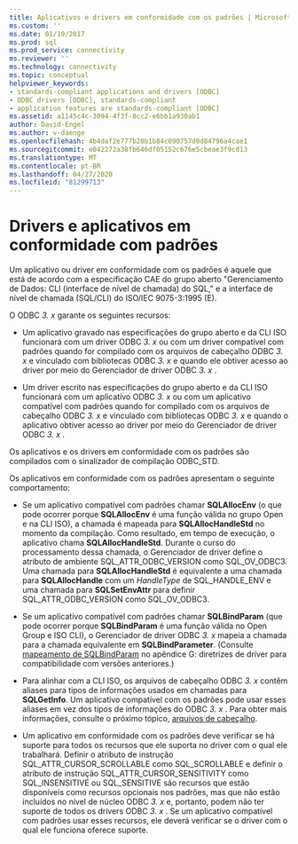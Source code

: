 ```yaml
---
title: Aplicativos e drivers em conformidade com os padrões | Microsoft Docs
ms.custom: ''
ms.date: 01/19/2017
ms.prod: sql
ms.prod_service: connectivity
ms.reviewer: ''
ms.technology: connectivity
ms.topic: conceptual
helpviewer_keywords:
- standards-compliant applications and drivers [ODBC]
- ODBC drivers [ODBC], standards-compliant
- application features are standards-compliant [ODBC]
ms.assetid: a1145c4c-3094-4f3f-8cc2-e6bb1a930ab1
author: David-Engel
ms.author: v-daenge
ms.openlocfilehash: 4b4daf2e777b20b1b84c090757d0d84796a4cae1
ms.sourcegitcommit: e042272a38fb646df05152c676e5cbeae3f9cd13
ms.translationtype: MT
ms.contentlocale: pt-BR
ms.lasthandoff: 04/27/2020
ms.locfileid: "81299713"
---
```

# <a name="standards-compliant-applications-and-drivers"></a>Drivers e aplicativos em conformidade com padrões
Um aplicativo ou driver em conformidade com os padrões é aquele que está de acordo com a especificação CAE do grupo aberto "Gerenciamento de Dados: CLI (interface de nível de chamada) do SQL," e a interface de nível de chamada (SQL/CLI) do ISO/IEC 9075-3:1995 (E).  
  
 O ODBC *3. x* garante os seguintes recursos:  
  
-   Um aplicativo gravado nas especificações do grupo aberto e da CLI ISO funcionará com um driver ODBC *3. x* ou com um driver compatível com padrões quando for compilado com os arquivos de cabeçalho ODBC *3. x* e vinculado com bibliotecas ODBC *3. x* e quando ele obtiver acesso ao driver por meio do Gerenciador de driver ODBC *3. x* .  
  
-   Um driver escrito nas especificações do grupo aberto e da CLI ISO funcionará com um aplicativo ODBC *3. x* ou com um aplicativo compatível com padrões quando for compilado com os arquivos de cabeçalho ODBC *3. x* e vinculado com bibliotecas ODBC *3. x* e quando o aplicativo obtiver acesso ao driver por meio do Gerenciador de driver ODBC *3. x* .  
  
 Os aplicativos e os drivers em conformidade com os padrões são compilados com o sinalizador de compilação ODBC_STD.  
  
 Os aplicativos em conformidade com os padrões apresentam o seguinte comportamento:  
  
-   Se um aplicativo compatível com padrões chamar **SQLAllocEnv** (o que pode ocorrer porque **SQLAllocEnv** é uma função válida no grupo Open e na CLI ISO), a chamada é mapeada para **SQLAllocHandleStd** no momento da compilação. Como resultado, em tempo de execução, o aplicativo chama **SQLAllocHandleStd**. Durante o curso do processamento dessa chamada, o Gerenciador de driver define o atributo de ambiente SQL_ATTR_ODBC_VERSION como SQL_OV_ODBC3. Uma chamada para **SQLAllocHandleStd** é equivalente a uma chamada para **SQLAllocHandle** com um *HandleType* de SQL_HANDLE_ENV e uma chamada para **SQLSetEnvAttr** para definir SQL_ATTR_ODBC_VERSION como SQL_OV_ODBC3.  
  
-   Se um aplicativo compatível com padrões chamar **SQLBindParam** (que pode ocorrer porque **SQLBindParam** é uma função válida no Open Group e ISO CLI), o Gerenciador de driver ODBC *3. x* mapeia a chamada para a chamada equivalente em **SQLBindParameter**. (Consulte [mapeamento de SQLBindParam](../../../odbc/reference/appendixes/sqlbindparam-mapping.md) no apêndice G: diretrizes de driver para compatibilidade com versões anteriores.)  
  
-   Para alinhar com a CLI ISO, os arquivos de cabeçalho ODBC *3. x* contêm aliases para tipos de informações usados em chamadas para **SQLGetInfo**. Um aplicativo compatível com os padrões pode usar esses aliases em vez dos tipos de informações do ODBC *3. x* . Para obter mais informações, consulte o próximo tópico, [arquivos de cabeçalho](../../../odbc/reference/develop-app/header-files.md).  
  
-   Um aplicativo em conformidade com os padrões deve verificar se há suporte para todos os recursos que ele suporta no driver com o qual ele trabalhará. Definir o atributo de instrução SQL_ATTR_CURSOR_SCROLLABLE como SQL_SCROLLABLE e definir o atributo de instrução SQL_ATTR_CURSOR_SENSITIVITY como SQL_INSENSITIVE ou SQL_SENSITIVE são recursos que estão disponíveis como recursos opcionais nos padrões, mas que não estão incluídos no nível de núcleo ODBC *3. x* e, portanto, podem não ter suporte de todos os drivers ODBC *3. x* . Se um aplicativo compatível com padrões usar esses recursos, ele deverá verificar se o driver com o qual ele funciona oferece suporte.
